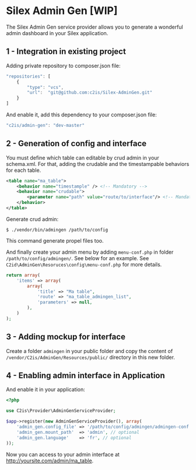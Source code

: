 Silex Admin Gen [WIP]
=====================

The Silex Admin Gen service provider allows you to generate a wonderful admin dashboard in your Silex application.

## 1 - Integration in existing project

Adding private repository to composer.json file:

```js
"repositories": [
    {
        "type": "vcs",
        "url":  "git@github.com:c2is/Silex-AdminGen.git"
    }
]
```

And enable it, add this dependency to your composer.json file:

```js
"c2is/admin-gen": "dev-master"
```

## 2 - Generation of config and interface

You must define which table can editable by crud admin in your schema.xml. For that, adding the crudable and the timestampable behaviors for each table.

```xml
<table name="ma_table">
    <behavior name="timestample" /> <!-- Mandatory -->
    <behavior name="crudable">
        <parameter name="path" value="route/to/interface"/> <!-- Mandatory, the route mustn't contain the admin_gen.mount_path -->
    </behavior>
</table>
```

Generate crud admin:
```shell
$ ./vendor/bin/admingen /path/to/config
```

This command generate propel files too.

And finally create your admin menu by adding `menu-conf.php` in folder `/path/to/config/admingen/`. See below for an example.
See `C2id\AdminGen\Resoruces\config\menu-conf.php` for more details.

```php
return array(
    'items' => array(
        array(
            'title' => "Ma table",
            'route' => "ma_table_admingen_list",
            'parameters' => null,
        ),
    )
);
```

## 3 - Adding mockup for interface

Create a folder `admingen` in your public folder and copy the content of `/vendor/C2is/AdminGen/Resources/public/` directory in this new folder.

## 4 - Enabling admin interface in Application

And enable it in your application:

```php
<?php

use C2is\Provider\AdminGenServiceProvider;

$app->register(new AdminGenServiceProvider(), array(
    'admin_gen.config_file' => '/path/to/config/admingen/admingen-conf.php',
    'admin_gen.mount_path'  => 'admin', // optional
    'admin_gen.language'    => 'fr', // optional
));
```
Now you can access to your admin interface at http://yoursite.com/admin/ma_table.
